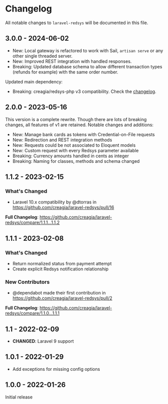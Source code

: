 # Changelog

All notable changes to `laravel-redsys` will be documented in this file.

## 3.0.0 - 2024-06-02

- New: Local gateway is refactored to work with Sail, `artisan serve` or any other single threaded server.
- New: Improved REST integration with handled responses.
- Breaking: Updated database schema to allow different transaction types (refunds for example) with the same order number.

Updated main dependency:

- Breaking: creagia/redsys-php v3 compatibility. Check the [changelog](https://github.com/creagia/redsys-php/blob/main/CHANGELOG.md).

## 2.0.0 - 2023-05-16

This version is a complete rewrite. Though there are lots of breaking changes, all features of v1 are retained.
Notable changes and additions:

- New: Manage bank cards as tokens with Credential-on-File requests
- New: Redirection and REST integration methods
- New: Requests could be not associated to Eloquent models 
- New: Custom request with every Redsys parameter available
- Breaking: Currency amounts handled in cents as integer
- Breaking: Naming for classes, methods and schema changed

## 1.1.2 - 2023-02-15

### What's Changed

- Laravel 10.x compatibility by @dtorras in https://github.com/creagia/laravel-redsys/pull/16

**Full Changelog**: https://github.com/creagia/laravel-redsys/compare/1.1.1...1.1.2

## 1.1.1 - 2023-02-08

### What's Changed

- Return normalized status from payment attempt
- Create explicit Redsys notification relationship

### New Contributors

- @dependabot made their first contribution in https://github.com/creagia/laravel-redsys/pull/2

**Full Changelog**: https://github.com/creagia/laravel-redsys/compare/1.1.0...1.1.1

## 1.1 - 2022-02-09

- **CHANGED**: Laravel 9 support

## 1.0.1 - 2022-01-29

- Add exceptions for missing config options

## 1.0.0 - 2022-01-26

Initial release
